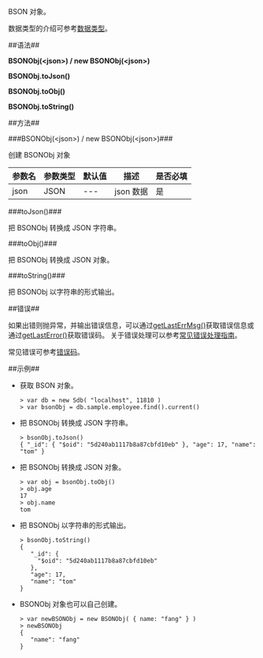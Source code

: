 
BSON 对象。

数据类型的介绍可参考[数据类型](manual/Distributed_Engine/Architecture/Data_Model/data_type.md)。

##语法##

**BSONObj(\<json\>) / new BSONObj(\<json\>)**

**BSONObj.toJson()**

**BSONObj.toObj()**

**BSONObj.toString()**

##方法##

###BSONObj(\<json\>) / new BSONObj(\<json\>)###

创建 BSONObj 对象

| 参数名 | 参数类型 | 默认值 | 描述      | 是否必填 |
| ------ | -------- | ------ | --------- | -------- |
| json   | JSON     | ---    | json 数据 | 是       |

###toJson()###

把 BSONObj 转换成 JSON 字符串。

###toObj()###

把 BSONObj 转换成 JSON 对象。

###toString()###

把 BSONObj 以字符串的形式输出。

##错误##

如果出错则抛异常，并输出错误信息，可以通过[getLastErrMsg()](manual/Manual/Sequoiadb_Command/Global/getLastErrMsg.md)获取错误信息或通过[getLastError()](manual/Manual/Sequoiadb_Command/Global/getLastError.md)获取错误码。
关于错误处理可以参考[常见错误处理指南](manual/FAQ/faq_sdb.md)。

常见错误可参考[错误码](manual/Manual/Sequoiadb_error_code.md)。


##示例##

* 获取 BSON 对象。

   ```lang-javascript
   > var db = new Sdb( "localhost", 11810 )
   > var bsonObj = db.sample.employee.find().current()
   ```

* 把 BSONObj 转换成 JSON 字符串。

   ```lang-javascript
   > bsonObj.toJson() 
   { "_id": { "$oid": "5d240ab1117b8a87cbfd10eb" }, "age": 17, "name": "tom" }
   ```

* 把 BSONObj 转换成 JSON 对象。

   ```lang-javascript
   > var obj = bsonObj.toObj()
   > obj.age
   17
   > obj.name
   tom 
   ```

* 把 BSONObj 以字符串的形式输出。

   ```lang-javascript
   > bsonObj.toString()
   {
      "_id": {
        "$oid": "5d240ab1117b8a87cbfd10eb"
      },
      "age": 17,
      "name": "tom"
   }
   ```

* BSONObj 对象也可以自己创建。

   ```lang-javascript
   > var newBSONObj = new BSONObj( { name: "fang" } )
   > newBSONObj
   {
      "name": "fang"
   }
   ```
